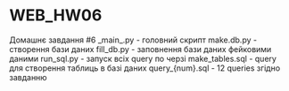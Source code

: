 # WEB_HW06
Домашнє завдання #6
\_main_.py  - головний скрипт
make.db.py - створення бази даних
fill_db.py - заповнення бази даних фейковими даними
run_sql.py - запуск всіх query по черзі 
make_tables.sql - query для створення таблиць в базі даних
query_{num}.sql - 12 queries згідно завданню
